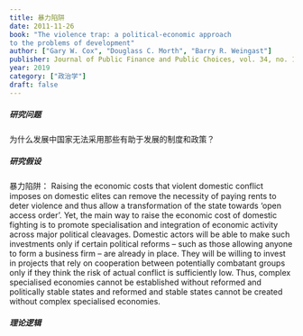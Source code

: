 ```yaml
---
title: 暴力陷阱
date: 2011-11-26
book: "The violence trap: a political-economic approach
to the problems of development"
author: ["Gary W. Cox", "Douglass C. Morth", "Barry R. Weingast"]
publisher: Journal of Public Finance and Public Choices, vol. 34, no. 1, 3-19
year: 2019
category: ["政治学"]
draft: false
---
```


##### 研究问题

为什么发展中国家无法采用那些有助于发展的制度和政策？

##### 研究假设

暴力陷阱：
Raising the economic costs that violent domestic conflict imposes on domestic elites can remove the necessity of paying rents to deter violence and thus allow a transformation of the state towards ‘open access order’. Yet, the main way to raise the
economic cost of domestic fighting is to promote specialisation and integration of
economic activity across major political cleavages. Domestic actors will be able to
make such investments only if certain political reforms – such as those allowing
anyone to form a business firm – are already in place. They will be willing to invest
in projects that rely on cooperation between potentially combatant groups only if
they think the risk of actual conflict is sufficiently low. Thus, complex specialised
economies cannot be established without reformed and politically stable states and
reformed and stable states cannot be created without complex specialised economies.

##### 理论逻辑





